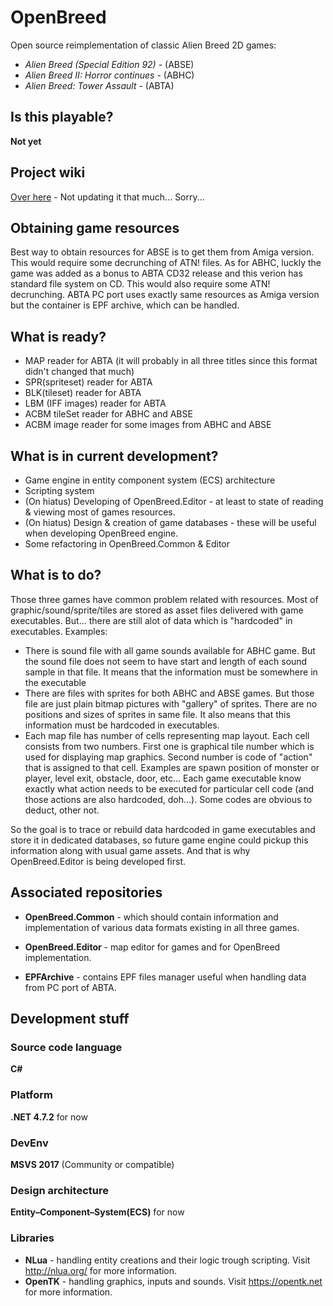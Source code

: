 # OpenBreed
Open source reimplementation of classic Alien Breed 2D games:
 - *Alien Breed (Special Edition 92)* - (ABSE)
 - *Alien Breed II: Horror continues* - (ABHC)
 - *Alien Breed: Tower Assault* - (ABTA)

## Is this playable? 
 **Not yet**

## Project wiki
[Over here](https://github.com/mrpetro/OpenBreed/wiki) - Not updating it that much... Sorry...
 
## Obtaining game resources
 
Best way to obtain resources for ABSE is to get them from Amiga version. This would require some decrunching of ATN! files.
As for ABHC, luckly the game was added as a bonus to ABTA CD32 release and this verion has standard file system on CD.  This would also require some ATN! decrunching.
ABTA PC port uses exactly same resources as Amiga version but the container is EPF archive, which can be handled.

## What is ready? 

* MAP reader for ABTA (it will probably in all three titles since this format didn't changed that much)
* SPR(spriteset) reader for ABTA
* BLK(tileset) reader for ABTA
* LBM (IFF images) reader for ABTA
* ACBM tileSet reader for ABHC and ABSE
* ACBM image reader for some images from ABHC and ABSE

## What is in current development? 
* Game engine in entity component system (ECS) architecture
* Scripting system
* (On hiatus) Developing of OpenBreed.Editor - at least to state of reading & viewing most of games resources.
* (On hiatus) Design & creation of game databases - these will be useful when developing OpenBreed engine. 
* Some refactoring in OpenBreed.Common & Editor

## What is to do? 

Those three games have common problem related with resources. Most of graphic/sound/sprite/tiles are stored as asset files delivered with game executables. But... there are still alot of data which is "hardcoded" in executables.
Examples:
* There is sound file with all game sounds available for ABHC game. But the sound file does not seem to have start and length of each sound sample in that file. It means that the information must be somewhere in the executable
* There are files with sprites for both ABHC and ABSE games. But those file are just plain bitmap pictures with "gallery" of sprites. There are no positions and sizes of sprites in same file. It also means that this information must be hardcoded in executables.
* Each map file has number of cells representing map layout. Each cell consists from two numbers. First one is graphical tile number which is used for displaying map graphics. Second number is code of "action" that is assigned to that cell. Examples are spawn position of monster or player, level exit, obstacle, door, etc... Each game executable know exactly what action needs to be executed for particular cell code (and those actions are also hardcoded, doh...). Some codes are obvious to deduct, other not.

So the goal is to trace or rebuild data hardcoded in game executables and store it in dedicated databases, so future game engine could pickup this information along with usual game assets. And that is why OpenBreed.Editor is being developed first.

## Associated repositories
* **OpenBreed.Common** - which should contain information and implementation of various data formats existing in all three games.

* **OpenBreed.Editor** - map editor for games and for OpenBreed implementation.

* **EPFArchive** - contains EPF files manager useful when handling data from PC port of ABTA.

## Development stuff

### Source code language
**C#**

### Platform
**.NET 4.7.2** for now

### DevEnv
**MSVS 2017** (Community or compatible)

### Design architecture
**Entity–Component–System(ECS)** for now

### Libraries
* **NLua** - handling entity creations and their logic trough scripting. Visit http://nlua.org/ for more information.
* **OpenTK** - handling graphics, inputs and sounds. Visit https://opentk.net for more information.
